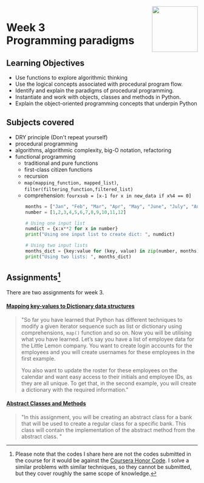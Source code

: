 <a href="../">
  <img src="/img/Programming_in_Python_logo.avif" width="120" align="right">
</a>

# Week 3 <br> Programming paradigms

## Learning Objectives
- Use functions to explore algorithmic thinking
- Use the logical concepts associated with procedural program flow.
- Identify and explain the paradigms of procedural programming.
- Instantiate and work with objects, classes and methods in Python.
- Explain the object-oriented programming concepts that underpin Python

## Subjects covered
- DRY principle (Don't repeat yourself)
- procedural programming
- algorithms, algorithmic complexity, big-O notation, refactoring
- functional programming 
  - traditional and pure functions
  - first-class citizen functions
  - recursion
  - `map(mapping_function, mapped_list)`, `filter(filtering_function,filtered_list)`
  - comprehension: `fourxsub = [x-1 for x in new_data if x%4 == 0]`
```python  
       months = ["Jan", "Feb", "Mar", "Apr", "May", "June", "July", "Aug", "Sept", "Oct", "Nov", "Dec"]
       number = [1,2,3,4,5,6,7,8,9,10,11,12]

       # Using one input list
       numdict = {x:x**2 for x in number}
       print("Using one input list to create dict: ", numdict)

       # Using two input lists
       months_dict = {key:value for (key, value) in zip(number, months)}
       print("Using two lists: ", months_dict)
```

## Assignments[^1]

[^1]: Please note that the codes I share here are not the codes submitted in the course for it would be against the [Coursera Honor Code](https://www.coursera.support/s/article/209818863-Coursera-Honor-Code?language=en_US). I solve a similar problems with similar techniques, so they cannot be submitted, but they cover roughly the same scope of knowledge. 

There are two assignments for week 3. 

#### [Mapping key-values to Dictionary data structures](./functions_loops_datastructures.py)

> "So far you have learned that Python has different techniques to modify a given iterator sequence such as list or dictionary using comprehensions, `map()` function and so on. Now you will be utilising what you have learned. Let’s say you have a list of employee data for the Little Lemon company. You want to create login accounts for the employees and you will create usernames for these employees in the first example. 
> 
> You also want to update the roster for these employees on the calendar and want easy access to their initials and employee IDs, as they are all unique. To get that, in the second example, you will create a dictionary with the required information."

#### [Abstract Classes and Methods](./read_write.py)

> "In this assignment, you will be creating an abstract class for a bank that will be used to create a regular class for a specific bank. This class will contain the implementation of the abstract method from the abstract class. "
